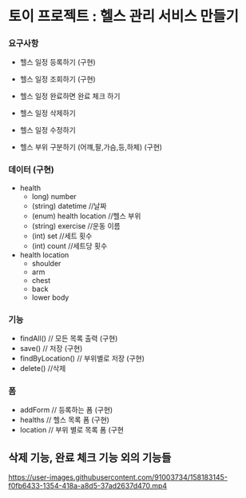 # 토이 프로젝트 : 헬스 관리 서비스 만들기

### 요구사항
 * 헬스 일정 등록하기   (구현)
 * 헬스 일정 조회하기   (구현)
 * 헬스 일정 완료하면 완료 체크 하기   
 * 헬스 일정 삭제하기 
 * 헬스 일정 수정하기  
 
 * 헬스 부위 구분하기 (어꺠,팔,가슴,등,하체)   (구현)   
 
 
 ### 데이터   (구현)
 
  * health    
    * long) number   
    * (string) datetime //날짜   
    * (enum) health location //헬스 부위   
    * (string) exercise //운동 이름   
    * (int) set //세트 횟수  
    * (int) count //세트당 횟수   
  * health location   
    * shoulder   
    * arm   
    * chest   
    * back   
    * lower body   


 ### 기능
  * findAll() // 모든 목록 출력       (구현)
  * save() // 저장                 (구현)
  * findByLocation() // 부위별로 저장 (구현)
  * delete()  //삭제                   

 ### 폼
  * addForm // 등록하는 폼       (구현)
  * healths  // 헬스 목록 폼       (구현)
  * location   // 부위 별로 목록 폼  (구현



## 삭제 기능, 완료 체크 기능 외의 기능들 


https://user-images.githubusercontent.com/91003734/158183145-f0fb6433-1354-418a-a8d5-37ad2637d470.mp4
    


